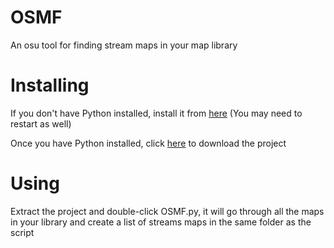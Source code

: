 # OSMF
An osu tool for finding stream maps in your map library


# Installing
If you don't have Python installed, install it from [here](https://www.microsoft.com/en-us/p/python-37/9nj46sx7x90p) (You may need to restart as well)

Once you have Python installed, click [here](https://github.com/iMeisa/OSMF/archive/master.zip) to download the project


# Using
Extract the project and double-click OSMF.py, it will go through all the maps in your library and create a list of streams maps in the same folder as the script
